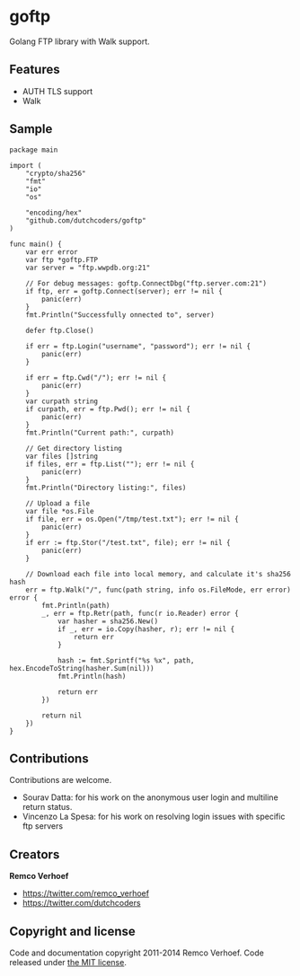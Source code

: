 goftp
=====

Golang FTP library with Walk support.

## Features

* AUTH TLS support
* Walk 

## Sample
    package main
    
    import (
    	"crypto/sha256"
    	"fmt"
    	"io"
    	"os"
    
    	"encoding/hex"
    	"github.com/dutchcoders/goftp"
    )
    
    func main() {
    	var err error
    	var ftp *goftp.FTP
    	var server = "ftp.wwpdb.org:21"
    
    	// For debug messages: goftp.ConnectDbg("ftp.server.com:21")
    	if ftp, err = goftp.Connect(server); err != nil {
    		panic(err)
    	}
    	fmt.Println("Successfully onnected to", server)
    
    	defer ftp.Close()
    
    	if err = ftp.Login("username", "password"); err != nil {
    		panic(err)
    	}
    
    	if err = ftp.Cwd("/"); err != nil {
    		panic(err)
    	}
    	var curpath string
    	if curpath, err = ftp.Pwd(); err != nil {
    		panic(err)
    	}
    	fmt.Println("Current path:", curpath)
    
    	// Get directory listing
    	var files []string
    	if files, err = ftp.List(""); err != nil {
    		panic(err)
    	}
    	fmt.Println("Directory listing:", files)
    
    	// Upload a file
    	var file *os.File
    	if file, err = os.Open("/tmp/test.txt"); err != nil {
    		panic(err)
    	}
    	if err := ftp.Stor("/test.txt", file); err != nil {
    		panic(err)
    	}
    
    	// Download each file into local memory, and calculate it's sha256 hash
    	err = ftp.Walk("/", func(path string, info os.FileMode, err error) error {
    		fmt.Println(path)
    		_, err = ftp.Retr(path, func(r io.Reader) error {
    			var hasher = sha256.New()
    			if _, err = io.Copy(hasher, r); err != nil {
    				return err
    			}
    
    			hash := fmt.Sprintf("%s %x", path, hex.EncodeToString(hasher.Sum(nil)))
    			fmt.Println(hash)
    
    			return err
    		})
    
    		return nil
    	})
    }

## Contributions

Contributions are welcome.

* Sourav Datta: for his work on the anonymous user login and multiline return status.
* Vincenzo La Spesa: for his work on resolving login issues with specific ftp servers


## Creators

**Remco Verhoef**
- <https://twitter.com/remco_verhoef>
- <https://twitter.com/dutchcoders>

## Copyright and license

Code and documentation copyright 2011-2014 Remco Verhoef.
Code released under [the MIT license](LICENSE).

